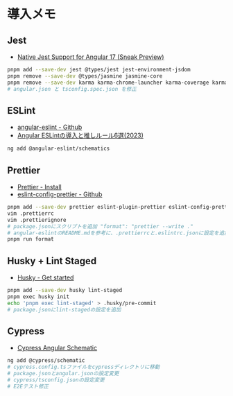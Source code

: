 # 導入メモ

## Jest

- [Native Jest Support for Angular 17 (Sneak Preview)](https://www.beyondjava.net/angular-17-jest)

```bash
pnpm add --save-dev jest @types/jest jest-environment-jsdom
pnpm remove --save-dev @types/jasmine jasmine-core
pnpm remove --save-dev karma karma-chrome-launcher karma-coverage karma-jasmine karma-jasmine-html-reporter
# angular.json と tsconfig.spec.json を修正
```

## ESLint

- [angular-eslint - Github](https://github.com/angular-eslint/angular-eslint)
- [Angular ESLintの導入と推しルール6選(2023)](https://zenn.dev/komura_c/articles/9ac623f9519bf9)

```bash
ng add @angular-eslint/schematics
```

## Prettier

- [Prettier - Install](https://prettier.io/docs/en/install.html)
- [eslint-config-prettier - Github](https://github.com/prettier/eslint-config-prettier#installation)

```bash
pnpm add --save-dev prettier eslint-plugin-prettier eslint-config-prettier
vim .prettierrc
vim .prettierignore
# package.jsonにスクリプトを追加 "format": "prettier --write ."
# angular-eslintのREADME.mdを参考に、.prettierrcと.eslintrc.jsonに設定を追加
pnpm run format
```

## Husky + Lint Staged

- [Husky - Get started](https://typicode.github.io/husky/get-started.html)

```bash
pnpm add --save-dev husky lint-staged
pnpm exec husky init
echo 'pnpm exec lint-staged' > .husky/pre-commit
# package.jsonにlint-stagedの設定を追加
```

## Cypress

- [Cypress Angular Schematic](https://github.com/cypress-io/cypress/tree/develop/npm/cypress-schematic)

```bash
ng add @cypress/schematic
# cypress.config.tsファイルをcypressディレクトリに移動
# package.jsonとangular.jsonの設定変更
# cypress/tsconfig.jsonの設定変更
# E2Eテスト修正
```
